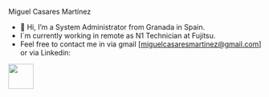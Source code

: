 Miguel Casares Martínez
- 👋 Hi, I’m a System Administrator from Granada in Spain.
- I´m currently working in remote as N1 Technician at Fujitsu.
- Feel free to contact me in via gmail [miguelcasaresmartinez@gmail.com] or via Linkedin: <br>
<img src="https://pngimg.com/uploads/linkedIn/linkedIn_PNG15.png" href="https://www.linkedin.com/in/miguel-casares-martinez-9262b4213" width="50" height="50">

<!---
Miguecasares01/Miguecasares01 is a ✨ special ✨ repository because its `README.md` (this file) appears on your GitHub profile.
You can click the Preview link to take a look at your changes.
--->

